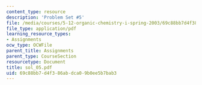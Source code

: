 ```yaml
---
content_type: resource
description: 'Problem Set #5'
file: /media/courses/5-12-organic-chemistry-i-spring-2003/69c88bb7d4f386abdca09b0ee5b7bab3_sol_05.pdf
file_type: application/pdf
learning_resource_types:
- Assignments
ocw_type: OCWFile
parent_title: Assignments
parent_type: CourseSection
resourcetype: Document
title: sol_05.pdf
uid: 69c88bb7-d4f3-86ab-dca0-9b0ee5b7bab3
---
```

